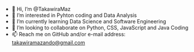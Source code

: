 - 👋 Hi, I’m @TakawiraMaz
- 👀 I’m interested in Pyhton coding and Data Analysis
- 🌱 I’m currently learning Data Science and Software Engineering
- 💞️ I’m looking to collaborate on Python, CSS, JavaScript and Java Coding
- 📫 Reach me on GitHub and/or e-mail address: takawiramazando@gmail.com

<!---
TakawiraMaz/TakawiraMaz is a ✨ special ✨ repository because its `README.md` (this file) appears on your GitHub profile.
You can click the Preview link to take a look at your changes.
--->

